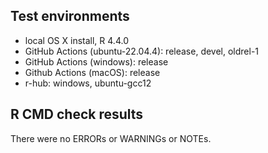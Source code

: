 ## Test environments

* local OS X install, R 4.4.0
* GitHub Actions (ubuntu-22.04.4): release, devel, oldrel-1
* GitHub Actions (windows): release
* Github Actions (macOS): release
* r-hub: windows, ubuntu-gcc12

## R CMD check results

There were no ERRORs or WARNINGs or NOTEs.
